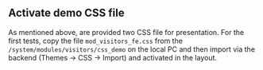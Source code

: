## Activate demo CSS file

As mentioned above, are provided two CSS file for presentation. For the first tests, copy the file `mod_visitors_fe.css` from the `/system/modules/visitors/css_demo` on the local PC and then import via the backend (Themes -> CSS -> Import) and activated in the layout.

